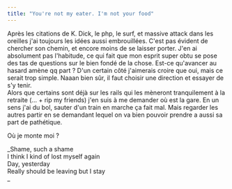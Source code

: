 ```yaml
---
title: "You're not my eater. I'm not your food"
---
```


Après les citations de K. Dick, le php, le surf, et massive attack dans les
oreilles j'ai toujours les idées aussi embrouillées. C'est pas évident de
chercher son chemin, et encore moins de se laisser porter. J'en ai absolument
pas l'habitude, ce qui fait que mon esprit super obtu se pose des tas de
questions sur le bien fondé de la chose. Est-ce qu'avancer au hasard amène qq
part ? D'un certain côté j'aimerais croire que oui, mais ce serait trop
simple. Naaan bien sûr, il faut choisir une direction et essayer de s'y tenir.  
Alors que certains sont déjà sur les rails qui les mèneront tranquilement à la
retraite (... + rip my friends) j'en suis à me demander où est la gare. En un
sens j'ai du bol, sauter d'un train en marche ça fait mal. Mais regarder les
autres partir en se demandant lequel on va bien pouvoir prendre a aussi sa
part de pathétique.

Où je monte moi ?

_Shame, such a shame  
I think I kind of lost myself again  
Day, yesterday  
Really should be leaving but I stay  
_

